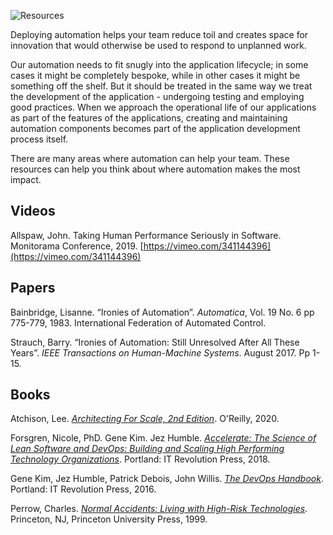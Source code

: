 
![Resources](../assets/img/headers/AR_Resources.png)

Deploying automation helps your team reduce toil and creates space for innovation that would otherwise be used to respond to unplanned work.

Our automation needs to fit snugly into the application lifecycle; in some cases it might be completely bespoke, while in other cases it might be something off the shelf. But it should be treated in the same way we treat the development of the application - undergoing testing and employing good practices. When we approach the operational life of our applications as part of the features of the applications, creating and maintaining automation components becomes part of the application development process itself.

There are many areas where automation can help your team. These resources can help you think about where automation makes the most impact.

## Videos
Allspaw, John. Taking Human Performance Seriously in Software. Monitorama Conference, 2019. [https://vimeo.com/341144396](https://vimeo.com/341144396)


## Papers
Bainbridge, Lisanne. “Ironies of Automation”. *Automatica*, Vol. 19 No. 6 pp 775-779, 1983. International Federation of Automated Control.


Strauch, Barry. “Ironies of Automation: Still Unresolved After All These Years”. *IEEE Transactions on Human-Machine Systems*. August 2017. Pp 1-15.

## Books

Atchison, Lee. [_Architecting For Scale, 2nd Edition_](https://www.oreilly.com/library/view/architecting-for-scale/9781492057161/). O'Reilly, 2020.

Forsgren, Nicole, PhD. Gene Kim. Jez Humble. [_Accelerate: The Science of Lean Software and DevOps: Building and Scaling High Performing Technology Organizations_](https://itrevolution.com/book/accelerate/). Portland: IT Revolution Press, 2018.

Gene Kim, Jez Humble, Patrick Debois, John Willis. [_The DevOps Handbook_](https://itrevolution.com/book/the-devops-handbook/). Portland: IT Revolution Press, 2016.

Perrow, Charles. [_Normal Accidents: Living with High-Risk Technologies_](https://press.princeton.edu/books/paperback/9780691004129/normal-accidents). Princeton, NJ, Princeton University Press, 1999.
